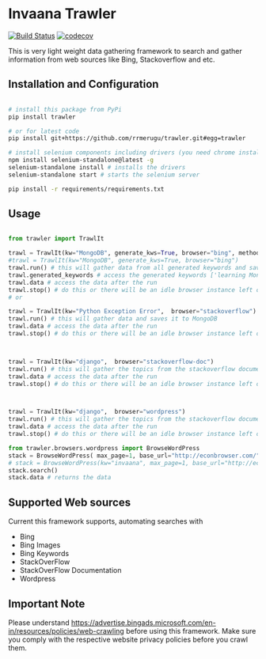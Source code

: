 # Invaana Trawler


[![Build Status](https://travis-ci.org/rrmerugu/trawler.svg?branch=master)](https://travis-ci.org/rrmerugu/trawler)
[![codecov](https://codecov.io/gh/rrmerugu/trawler/branch/master/graph/badge.svg)](https://codecov.io/gh/rrmerugu/trawler)


This is very light weight data gathering framework to search and gather information from web sources like Bing, 
Stackoverflow and etc. 

## Installation and Configuration

```bash

# install this package from PyPi
pip install trawler

# or for latest code
pip install git+https://github.com/rrmerugu/trawler.git#egg=trawler

# install selenium components including drivers (you need chrome installed in your machine)
npm install selenium-standalone@latest -g
selenium-standalone install # installs the drivers 
selenium-standalone start # starts the selenium server

pip install -r requirements/requirements.txt
```



## Usage


```python

from trawler import TrawlIt

trawl = TrawlIt(kw="MongoDB", generate_kws=True, browser="bing", method="requests")
#trawl = TrawlIt(kw="MongoDB", generate_kws=True, browser="bing")
trawl.run() # this will gather data from all generated keywords and saves it to MongoDB
trawl.generated_keywords # access the generated keywords ['learning MongoDB', 'Programming with MongoDB', 'MongoDB tutorials' ] 
trawl.data # access the data after the run
trawl.stop() # do this or there will be an idle browser instance left on your machine
# or 

trawl = TrawlIt(kw="Python Exception Error",  browser="stackoverflow")
trawl.run() # this will gather data and saves it to MongoDB
trawl.data # access the data after the run
trawl.stop() # do this or there will be an idle browser instance left on your machine



trawl = TrawlIt(kw="django",  browser="stackoverflow-doc")
trawl.run() # this will gather the topics from the stackoverflow documentation
trawl.data # access the data after the run
trawl.stop() # do this or there will be an idle browser instance left on your machine



trawl = TrawlIt(kw="django",  browser="wordpress")
trawl.run() # this will gather the topics from the stackoverflow documentation
trawl.data # access the data after the run
trawl.stop() # do this or there will be an idle browser instance left on your machine

from trawler.browsers.wordpress import BrowseWordPress
stack = BrowseWordPress( max_page=1, base_url="http://econbrowser.com/")
# stack = BrowseWordPress(kw="invaana", max_page=1, base_url="http://econbrowser.com")
stack.search()
stack.data # returns the data

```


## Supported Web sources

Current this framework supports, automating searches with 

- Bing
- Bing Images
- Bing Keywords
- StackOverFlow
- StackOverFlow Documentation
- Wordpress


## Important Note

Please understand https://advertise.bingads.microsoft.com/en-in/resources/policies/web-crawling before using this
framework. Make sure you comply with the respective website privacy policies before you crawl them.